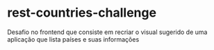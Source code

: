 # rest-countries-challenge
Desafio no frontend que consiste em recriar o visual sugerido de uma aplicação que lista países e suas informações
